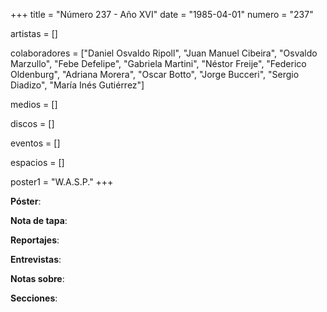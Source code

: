 +++
title = "Número 237 - Año XVI"
date = "1985-04-01"
numero = "237"

artistas = []

colaboradores = ["Daniel Osvaldo Ripoll", "Juan Manuel Cibeira", "Osvaldo Marzullo", "Febe Defelipe", "Gabriela Martini", "Néstor Freije", "Federico Oldenburg", "Adriana Morera", "Oscar Botto", "Jorge Bucceri", "Sergio Diadizo", "María Inés Gutiérrez"]

medios = []

discos = []

eventos = []

espacios = []

poster1 = "W.A.S.P."
+++

**Póster**: 

**Nota de tapa**: 

**Reportajes**: 

**Entrevistas**: 

**Notas sobre**:

**Secciones**:
